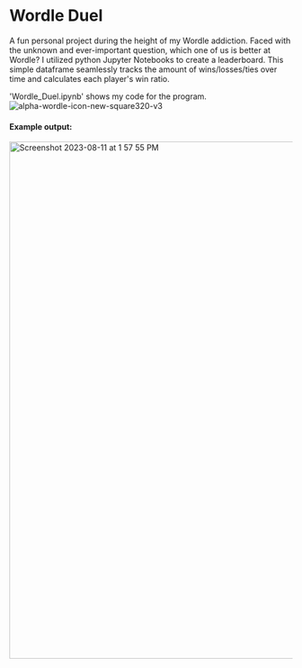# Wordle Duel
A fun personal project during the height of my Wordle addiction. Faced with the unknown and ever-important question, which one of us is better at Wordle? I utilized python Jupyter Notebooks to create a leaderboard. This simple dataframe seamlessly tracks the amount of wins/losses/ties over time and calculates each player's win ratio. 

'Wordle_Duel.ipynb' shows my code for the program. 
![alpha-wordle-icon-new-square320-v3](https://github.com/gtrane/Wordle-Duel/assets/116750192/9c3a20f5-5e00-4e46-a21a-7cebf91afc33)

#### Example output:

<img width="919" alt="Screenshot 2023-08-11 at 1 57 55 PM" src="https://github.com/gtrane/Wordle-Duel/assets/116750192/ab2d27d6-f7e0-4739-b65e-f3111abedfcf">


